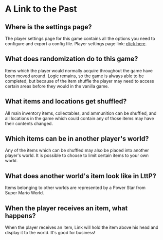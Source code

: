 # A Link to the Past

## Where is the settings page?
The player settings page for this game contains all the options you need to configure and export a config file. Player settings page link: [click here](../player-settings).

## What does randomization do to this game?
Items which the player would normally acquire throughout the game have been moved around. Logic remains, so the game is always able to be completed, but because of the item shuffle the player may need to access certain areas before they would in the vanilla game.

## What items and locations get shuffled?
All main inventory items, collectables, and ammunition can be shuffled, and all locations in the game which could contain any of those items may have their contents changed.

## Which items can be in another player's world?
Any of the items which can be shuffled may also be placed into another player's world. It is possible to choose to limit certain items to your own world.

## What does another world's item look like in LttP?
Items belonging to other worlds are represented by a Power Star from Super Mario World.

## When the player receives an item, what happens?
When the player receives an item, Link will hold the item above his head and display it to the world. It's good for business!

